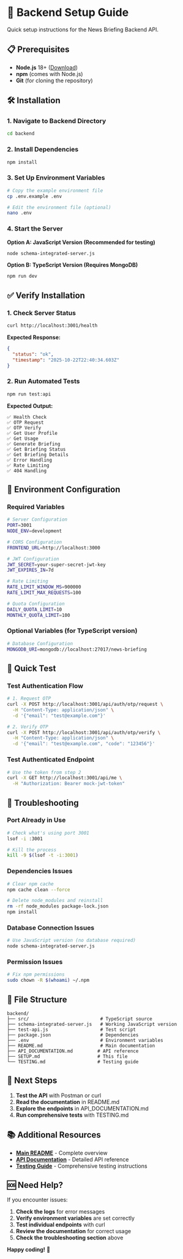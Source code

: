 # 🚀 Backend Setup Guide

Quick setup instructions for the News Briefing Backend API.

## 📋 **Prerequisites**

- **Node.js** 18+ ([Download](https://nodejs.org/))
- **npm** (comes with Node.js)
- **Git** (for cloning the repository)

## 🛠️ **Installation**

### **1. Navigate to Backend Directory**

```bash
cd backend
```

### **2. Install Dependencies**

```bash
npm install
```

### **3. Set Up Environment Variables**

```bash
# Copy the example environment file
cp .env.example .env

# Edit the environment file (optional)
nano .env
```

### **4. Start the Server**

**Option A: JavaScript Version (Recommended for testing)**

```bash
node schema-integrated-server.js
```

**Option B: TypeScript Version (Requires MongoDB)**

```bash
npm run dev
```

## ✅ **Verify Installation**

### **1. Check Server Status**

```bash
curl http://localhost:3001/health
```

**Expected Response:**

```json
{
  "status": "ok",
  "timestamp": "2025-10-22T22:40:34.603Z"
}
```

### **2. Run Automated Tests**

```bash
npm run test:api
```

**Expected Output:**

```
✅ Health Check
✅ OTP Request
✅ OTP Verify
✅ Get User Profile
✅ Get Usage
✅ Generate Briefing
✅ Get Briefing Status
✅ Get Briefing Details
✅ Error Handling
✅ Rate Limiting
✅ 404 Handling
```

## 🔧 **Environment Configuration**

### **Required Variables**

```bash
# Server Configuration
PORT=3001
NODE_ENV=development

# CORS Configuration
FRONTEND_URL=http://localhost:3000

# JWT Configuration
JWT_SECRET=your-super-secret-jwt-key
JWT_EXPIRES_IN=7d

# Rate Limiting
RATE_LIMIT_WINDOW_MS=900000
RATE_LIMIT_MAX_REQUESTS=100

# Quota Configuration
DAILY_QUOTA_LIMIT=10
MONTHLY_QUOTA_LIMIT=100
```

### **Optional Variables (for TypeScript version)**

```bash
# Database Configuration
MONGODB_URI=mongodb://localhost:27017/news-briefing
```

## 🧪 **Quick Test**

### **Test Authentication Flow**

```bash
# 1. Request OTP
curl -X POST http://localhost:3001/api/auth/otp/request \
  -H "Content-Type: application/json" \
  -d '{"email": "test@example.com"}'

# 2. Verify OTP
curl -X POST http://localhost:3001/api/auth/otp/verify \
  -H "Content-Type: application/json" \
  -d '{"email": "test@example.com", "code": "123456"}'
```

### **Test Authenticated Endpoint**

```bash
# Use the token from step 2
curl -X GET http://localhost:3001/api/me \
  -H "Authorization: Bearer mock-jwt-token"
```

## 🚨 **Troubleshooting**

### **Port Already in Use**

```bash
# Check what's using port 3001
lsof -i :3001

# Kill the process
kill -9 $(lsof -t -i:3001)
```

### **Dependencies Issues**

```bash
# Clear npm cache
npm cache clean --force

# Delete node_modules and reinstall
rm -rf node_modules package-lock.json
npm install
```

### **Database Connection Issues**

```bash
# Use JavaScript version (no database required)
node schema-integrated-server.js
```

### **Permission Issues**

```bash
# Fix npm permissions
sudo chown -R $(whoami) ~/.npm
```

## 📁 **File Structure**

```
backend/
├── src/                          # TypeScript source
├── schema-integrated-server.js   # Working JavaScript version
├── test-api.js                   # Test script
├── package.json                  # Dependencies
├── .env                          # Environment variables
├── README.md                     # Main documentation
├── API_DOCUMENTATION.md         # API reference
├── SETUP.md                     # This file
└── TESTING.md                   # Testing guide
```

## 🎯 **Next Steps**

1. **Test the API** with Postman or curl
2. **Read the documentation** in README.md
3. **Explore the endpoints** in API_DOCUMENTATION.md
4. **Run comprehensive tests** with TESTING.md

## 📚 **Additional Resources**

- **[Main README](./README.md)** - Complete overview
- **[API Documentation](./API_DOCUMENTATION.md)** - Detailed API reference
- **[Testing Guide](./TESTING.md)** - Comprehensive testing instructions

## 🆘 **Need Help?**

If you encounter issues:

1. **Check the logs** for error messages
2. **Verify environment variables** are set correctly
3. **Test individual endpoints** with curl
4. **Review the documentation** for correct usage
5. **Check the troubleshooting section** above

**Happy coding!** 🚀
